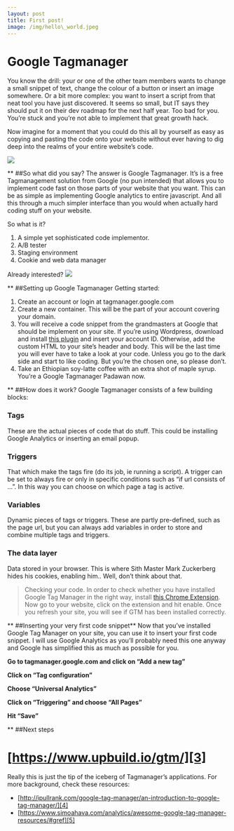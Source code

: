 ```yaml
---
layout: post
title: First post!
image: /img/hello\_world.jpeg
---
```


# Google Tagmanager

You know the drill: your or one of the other team members wants to change a small snippet of text, change the colour of a button or insert an image somewhere. Or a bit more complex: you want to insert a script from that neat tool you have just discovered. It seems so small, but IT says they should put it on their dev roadmap for the next half year. Too bad for you. You’re stuck and you’re not able to implement that great growth hack.

Now imagine for a moment that you could do this all by yourself as easy as copying and pasting the code onto your website without ever having to dig deep into the realms of your entire website’s code.

![][image-1]

** ##So what did you say?
The answer is Google Tagmanager. It’s is a free Tagmanagement solution from Google (no pun intended) that allows you to implement code fast on those parts of your website that you want. This can be as simple as implementing Google analytics to entire javascript. And all this through a much simpler interface than you would when actually hard coding stuff on your website.

So what is it?
1. A simple yet sophisticated code implementor.
2. A/B tester
3. Staging environment
4. Cookie and web data manager

Already interested?
![][image-2]

** ##Setting up Google Tagmanager
Getting started:
1. Create an account or login at tagmanager.google.com
2. Create a new container. This will be the part of your account covering your domain. 
3. You will receive a code snippet from the grandmasters at Google that should be implement on your site. If you’re using Wordpress, download and install [this plugin][1] and insert your account ID. Otherwise, add the custom HTML to your site’s header and body. This will be the last time you will ever have to take a look at your code. Unless you go to the dark side and start to like coding. But you’re the chosen one, so please don’t. 
4. Take an Ethiopian soy-latte coffee with an extra shot of maple syrup. You’re a Google Tagmanager Padawan now.

** ##How does it work?
Google Tagmanager consists of a few building blocks:

### Tags
These are the actual pieces of code that do stuff. This could be installing Google Analytics or inserting an email popup. 

### Triggers
That which make the tags fire (do its job, ie running a script). A trigger can be set to always fire or only in specific conditions such as “if url consists of …”.  In this way you can choose on which page a tag is active.

### Variables
Dynamic pieces of tags or triggers. These are partly pre-defined, such as the page url, but you can always add variables in order to store and combine multiple  tags and triggers. 

### The data layer
Data stored in your browser. This is where Sith Master Mark Zuckerberg hides his cookies, enabling him.. Well, don’t think about that. 

> Checking your code.
> In order to check whether you have installed Google Tag Manager in the right way, install [this Chrome Extension][2]. Now go to your website, click on the extension and hit enable. Once you refresh your site, you will see if GTM has been installed correctly. 



** ##Inserting your very first code snippet**
Now that you’ve installed Google Tag Manager on your site, you can use it to insert your first code snippet. I will use Google Analytics as you’ll probably need this one anyway and Google has simplified this as much as possible for you.

**Go to tagmanager.google.com and click on “Add a new tag”**
![]()

**Click on “Tag configuration”**
![]()

**Choose “Universal Analytics”**
![]()

**Click on “Triggering” and choose “All Pages”**
![]()

**Hit “Save”**

** ##Next steps

# [https://www.upbuild.io/gtm/][3]


Really this is just the tip of the iceberg of Tagmanager’s applications. For more background, check these resources:
- [http://ipullrank.com/google-tag-manager/an-introduction-to-google-tag-manager/][4]
- [https://www.simoahava.com/analytics/awesome-google-tag-manager-resources/#gref][5]

[1]:	https://wordpress.org/plugins/google-tag-manager/
[2]:	https://chrome.google.com/webstore/detail/tag-assistant-by-google/kejbdjndbnbjgmefkgdddjlbokphdefk
[3]:	https://www.upbuild.io/gtm/
[4]:	http://ipullrank.com/google-tag-manager/an-introduction-to-google-tag-manager/ "Introduction to Google Tagmanager's terms"
[5]:	https://www.simoahava.com/analytics/awesome-google-tag-manager-resources/#gref "Simo Ahava: the GTM master. Seriously"

[image-1]:	https://media2.giphy.com/media/12NUbkX6p4xOO4/giphy.gif?cid=e1bb72ff5b50eb7f506741456fa304fa
[image-2]:	https://media3.giphy.com/media/MP1kygLQzjCve/giphy.gif?cid=e1bb72ff5b50edd26e65447963d3cab5
